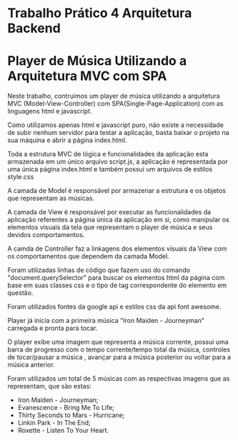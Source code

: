 # Trabalho Prático 4 Arquitetura Backend

# Player de Música Utilizando a Arquitetura MVC com SPA

Neste trabalho, contruimos um player de música utilizando a arquitetura MVC (Model-View-Controller) com SPA(Single-Page-Application) com as linguagens html e javascript.

Como utilizamos apenas html e javascript puro, não existe a necessidade de subir nenhum servidor para testar a aplicação, basta baixar o projeto na sua máquina e abrir a página index.html.

Toda a estrutura MVC de lógica e funcionalidades da aplicação esta armazenada em um único arquivo script.js, a aplicação é representada por uma única página index.html e também possui um arquivos de estilos style.css

A camada de Model é responsável por armazenar a estrutura e os objetos que representam as músicas.

A camada de View é responsável por executar as funcionalidades da aplicação referentes a página única da aplicação em si, como manipular os elementos visuais da tela que representam o player de música e seus devidos comportamentos.

A camda de Controller faz a linkagens dos elementos visuais da View com os comportamentos que dependem da camada Model.

Foram utilizadas linhas de código que fazem uso do comando "document.querySelector" para buscar os elementos html da página com base em suas classes css e o tipo de tag correspondente do elemento em questão.

Foram utilizados fontes da google api e estilos css da api font awesome.

Player já inicia com a primeira música "Iron Maiden - Journeyman" carregada e pronta para tocar.

O player exibe uma imagem que representa a música corrente, possui uma barra de progresso com o tempo corrente/tempo total da música, controles de tocar/pausar a música , avançar para a música posterior ou voltar para a música anterior.

Foram utilizados um total de 5 músicas com as respectivas imagens que as representam, que são estas:

* Iron Maiden - Journeyman;
* Evanescence - Bring Me To Life;
* Thirty Seconds to Mars - Hurricane;
* Linkin Park - In The End;
* Roxette - Listen To Your Heart.
